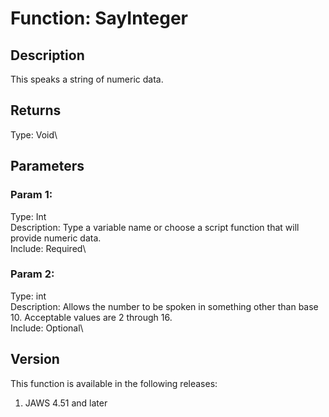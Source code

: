 # Function: SayInteger

## Description

This speaks a string of numeric data.

## Returns

Type: Void\

## Parameters

### Param 1:

Type: Int\
Description: Type a variable name or choose a script function that will
provide numeric data.\
Include: Required\

### Param 2:

Type: int\
Description: Allows the number to be spoken in something other than base
10. Acceptable values are 2 through 16.\
Include: Optional\

## Version

This function is available in the following releases:

1.  JAWS 4.51 and later
